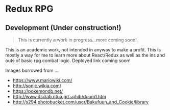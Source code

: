 # Redux RPG

## Development (Under construction!)
>This is currently a work in progress...more coming soon!

This is an academic work, not intended in anyway to make a profit.  This is mostly a way for me to learn more about React/Redux as well as the ins and outs of basic rpg combat logic.  Deployed link coming soon!

Images borrowed from ...
- https://www.mariowiki.com/
- http://sonic.wikia.com/
- https://pokemondb.net/
- http://www.dsclab.ntua.gr/~phib/doom1.htm
- http://s294.photobucket.com/user/Bakufuun_and_Cookie/library
